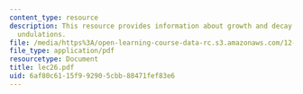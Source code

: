 ```yaml
---
content_type: resource
description: This resource provides information about growth and decay of boundary
  undulations.
file: /media/https%3A/open-learning-course-data-rc.s3.amazonaws.com/12-005-applications-of-continuum-mechanics-to-earth-atmospheric-and-planetary-sciences-spring-2006/6af80c6115f992905cbb88471fef83e6_lec26.pdf
file_type: application/pdf
resourcetype: Document
title: lec26.pdf
uid: 6af80c61-15f9-9290-5cbb-88471fef83e6
---
```

